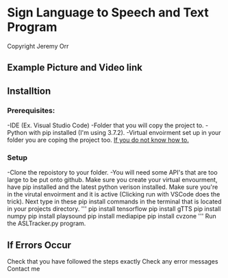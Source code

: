 # Sign Language to Speech and Text Program 

Copyright Jeremy Orr

## Example Picture and Video link

## Installtion

### Prerequisites:

-IDE (Ex. Visual Studio Code)
-Folder that you will copy the project to.
-Python with pip installed (I'm using 3.7.2).
-Virtual envoirment set up in your folder you are coping the project too. [If you do not know how to.](https://realpython.com/lessons/creating-virtual-environment/)

### Setup

-Clone the repoistory to your folder.
-You will need some API's that are too large to be put onto github. Make sure you create your virtual envourment, have pip installed and the latest python verison installed. Make sure you're in the virutal envoirment and it is active (Clicking run with VSCode does the trick). Next type in these pip install commands in the terminal that is located in your projects directory.
'''
pip install tensorflow
pip install gTTS
pip install numpy
pip install playsound
pip install mediapipe
pip install cvzone
'''
Run the ASLTracker.py program.

## If Errors Occur

Check that you have followed the steps exactly
Check any error messages
Contact me
